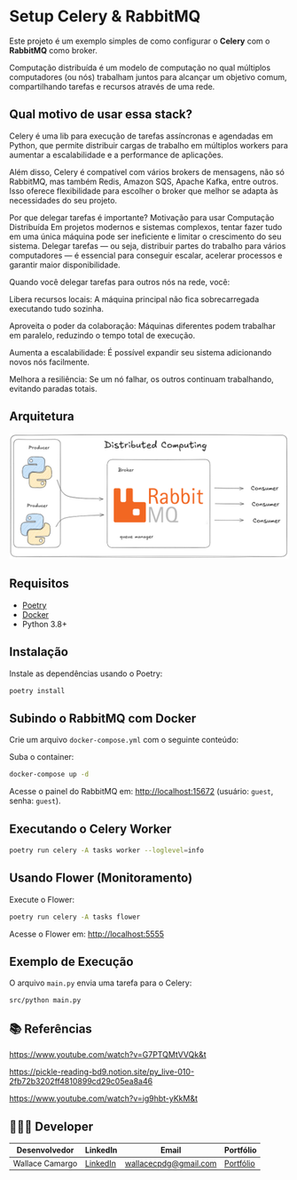 
# Setup Celery & RabbitMQ

Este projeto é um exemplo simples de como configurar o **Celery** com o **RabbitMQ** como broker.

Computação distribuída é um modelo de computação no qual múltiplos computadores (ou nós) trabalham juntos para alcançar um objetivo comum, compartilhando tarefas e recursos através de uma rede.

## Qual motivo de usar essa stack?
Celery é uma lib para execução de tarefas assíncronas e agendadas em Python, que permite distribuir cargas de trabalho em múltiplos workers para aumentar a escalabilidade e a performance de aplicações.

Além disso, Celery é compatível com vários brokers de mensagens, não só RabbitMQ, mas também Redis, Amazon SQS, Apache Kafka, entre outros. Isso oferece flexibilidade para escolher o broker que melhor se adapta às necessidades do seu projeto.

Por que delegar tarefas é importante? Motivação para usar Computação Distribuída
Em projetos modernos e sistemas complexos, tentar fazer tudo em uma única máquina pode ser ineficiente e limitar o crescimento do seu sistema. Delegar tarefas — ou seja, distribuir partes do trabalho para vários computadores — é essencial para conseguir escalar, acelerar processos e garantir maior disponibilidade.

Quando você delegar tarefas para outros nós na rede, você:

Libera recursos locais: A máquina principal não fica sobrecarregada executando tudo sozinha.

Aproveita o poder da colaboração: Máquinas diferentes podem trabalhar em paralelo, reduzindo o tempo total de execução.

Aumenta a escalabilidade: É possível expandir seu sistema adicionando novos nós facilmente.

Melhora a resiliência: Se um nó falhar, os outros continuam trabalhando, evitando paradas totais.

## Arquitetura
![image](assets/architecture_rabbitmq.png)

## Requisitos

- [Poetry](https://python-poetry.org/docs/)
- [Docker](https://www.youtube.com/watch?v=pRFzDVn40rw&list=PLbPvnlmz6e_L_3Zw_fGtMcMY0eAOZnN-H)
- Python 3.8+

## Instalação

Instale as dependências usando o Poetry:

```bash
poetry install
```

## Subindo o RabbitMQ com Docker

Crie um arquivo `docker-compose.yml` com o seguinte conteúdo:


Suba o container:

```bash
docker-compose up -d
```

Acesse o painel do RabbitMQ em: [http://localhost:15672](http://localhost:15672) (usuário: `guest`, senha: `guest`).

## Executando o Celery Worker

```bash
poetry run celery -A tasks worker --loglevel=info
```

## Usando Flower (Monitoramento)

Execute o Flower:

```bash
poetry run celery -A tasks flower
```

Acesse o Flower em: [http://localhost:5555](http://localhost:5555)

## Exemplo de Execução

O arquivo `main.py` envia uma tarefa para o Celery:

```
src/python main.py
```

## 📚 Referências

https://www.youtube.com/watch?v=G7PTQMtVVQk&t

https://pickle-reading-bd9.notion.site/py_live-010-2fb72b3202ff4810899cd29c05ea8a46

https://www.youtube.com/watch?v=ig9hbt-yKkM&t

## 🧑🏼‍🚀 Developer
| Desenvolvedor      | LinkedIn                                   | Email                        | Portfólio                              |
|--------------------|--------------------------------------------|------------------------------|----------------------------------------|
| Wallace Camargo    | [LinkedIn](https://www.linkedin.com/in/wallace-camargo-35b615171/) | wallacecpdg@gmail.com        | [Portfólio](https://wlcamargo.github.io/)   |

